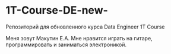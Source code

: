 # 1T-Course-DE-new-
Репозиторий для обновленного курса Data Engineer  1T Course

Меня зовут Макутин Е.А.
Мне нравится играть на гитаре, программировать и заниматься электроникой.
